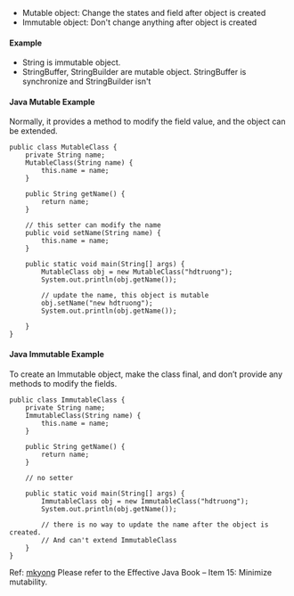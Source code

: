 * Mutable object: Change the states and field after object is created
* Immutable object: Don't change anything after object is created

#### Example
* String is immutable object.
* StringBuffer, StringBuilder are mutable object. StringBuffer is synchronize and StringBuilder isn't

#### Java Mutable Example
Normally, it provides a method to modify the field value, and the object can be extended.
```
public class MutableClass {
    private String name;
    MutableClass(String name) {
        this.name = name;
    }

    public String getName() {
        return name;
    }

    // this setter can modify the name
    public void setName(String name) {
        this.name = name;
    }

    public static void main(String[] args) {
        MutableClass obj = new MutableClass("hdtruong");
        System.out.println(obj.getName());

        // update the name, this object is mutable
        obj.setName("new hdtruong");
        System.out.println(obj.getName());

    }
}
```

#### Java Immutable Example
To create an Immutable object, make the class final, and don’t provide any methods to modify the fields.

```
public class ImmutableClass {
    private String name;
    ImmutableClass(String name) {
        this.name = name;
    }

    public String getName() {
        return name;
    }

    // no setter

    public static void main(String[] args) {
        ImmutableClass obj = new ImmutableClass("hdtruong");
        System.out.println(obj.getName());

        // there is no way to update the name after the object is created.
        // And can't extend ImmutableClass
    }
}
```
Ref: [mkyong](https://www.mkyong.com/java/java-mutable-and-immutable-objects/)
Please refer to the Effective Java Book – Item 15: Minimize mutability.

